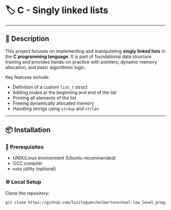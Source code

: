 # 🏷️ C - Singly linked lists

---

## 📝 Description

This project focuses on implementing and manipulating **singly linked lists** in the **C programming language**. It is part of foundational data structure training and provides hands-on practice with pointers, dynamic memory allocation, and basic algorithmic logic.

Key features include:

- Definition of a custom `list_t` struct
- Adding nodes at the beginning and end of the list
- Printing all elements of the list
- Freeing dynamically allocated memory
- Handling strings using `strdup` and `strlen`

---

## 📦 Installation

### 🧰 Prerequisites

- UNIX/Linux environment (Ubuntu recommended)
- GCC compiler
- `make` utility (optional)

### ⚙️ Local Setup

Clone the repository:

```bash
git clone https://github.com/loicleguen/holbertonschool-low_level_programming/tree/main/singly_linked_lists

